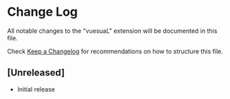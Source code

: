 # Change Log
All notable changes to the "vuesuaL" extension will be documented in this file.

Check [Keep a Changelog](http://keepachangelog.com/) for recommendations on how to structure this file.

## [Unreleased]
- Initial release
